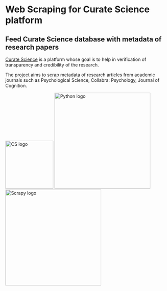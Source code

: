# Web Scraping for Curate Science platform
## Feed Curate Science database with metadata of research papers

[Curate Science](https://curatescience.org/app/) is a platform whose goal is to help in verification of transparency and credibility of the research. 

The project aims to scrap metadata of research articles from academic journals such as Psychological Science, Collabra: Psychology, Journal of Cognition.  

<img src="https://pbs.twimg.com/profile_images/1079541522863800320/p0FxpVnr_400x400.jpg" alt="CS logo" width="150"/>            <img src="https://www.python.org/static/img/python-logo@2x.png" alt="Python logo" width="300"/>   <img src="https://delftswa.gitbooks.io/desosa-2017/content/scrapy/images-scrapy/Scrapy-Logo-Horizontal.png" alt="Scrapy logo" width="300"/> 
